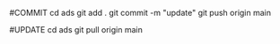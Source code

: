 #COMMIT
cd ads
git add .
git commit -m "update"
git push origin main


#UPDATE
cd ads
git pull origin main
